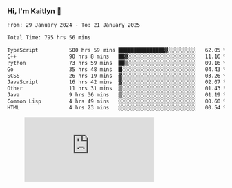 ### Hi, I'm Kaitlyn 👋
<!--START_SECTION:waka-->

```txt
From: 29 January 2024 - To: 21 January 2025

Total Time: 795 hrs 56 mins

TypeScript          500 hrs 59 mins ███████████████▓░░░░░░░░░   62.05 %
C++                 90 hrs 8 mins   ██▓░░░░░░░░░░░░░░░░░░░░░░   11.16 %
Python              73 hrs 59 mins  ██▒░░░░░░░░░░░░░░░░░░░░░░   09.16 %
Go                  35 hrs 48 mins  █░░░░░░░░░░░░░░░░░░░░░░░░   04.43 %
SCSS                26 hrs 19 mins  ▓░░░░░░░░░░░░░░░░░░░░░░░░   03.26 %
JavaScript          16 hrs 42 mins  ▓░░░░░░░░░░░░░░░░░░░░░░░░   02.07 %
Other               11 hrs 31 mins  ▒░░░░░░░░░░░░░░░░░░░░░░░░   01.43 %
Java                9 hrs 36 mins   ▒░░░░░░░░░░░░░░░░░░░░░░░░   01.19 %
Common Lisp         4 hrs 49 mins   ░░░░░░░░░░░░░░░░░░░░░░░░░   00.60 %
HTML                4 hrs 23 mins   ░░░░░░░░░░░░░░░░░░░░░░░░░   00.54 %
```

<!--END_SECTION:waka-->

<figure><embed src="https://wakatime.com/share/@018d58bc-3d22-46c9-b2d7-4ed36fb8172d/243b5d9b-77cd-4133-89ff-dcc8f225fa18.svg"></embed></figure>

